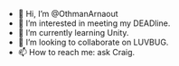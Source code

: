 - 👋 Hi, I’m @OthmanArnaout
- 👀 I’m interested in meeting my DEADline.
- 🌱 I’m currently learning Unity.
- 💞️ I’m looking to collaborate on LUVBUG.
- 📫 How to reach me: ask Craig.

<!---
OthmanArnaout/OthmanArnaout is a ✨ special ✨ repository because its `README.md` (this file) appears on your GitHub profile.
You can click the Preview link to take a look at your changes.
--->
